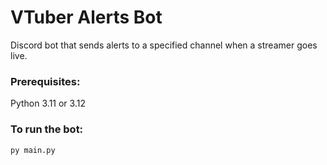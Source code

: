 # VTuber Alerts Bot

Discord bot that sends alerts to a specified channel when a streamer goes live.

### Prerequisites:
Python 3.11 or 3.12

### To run the bot:
```
py main.py
```